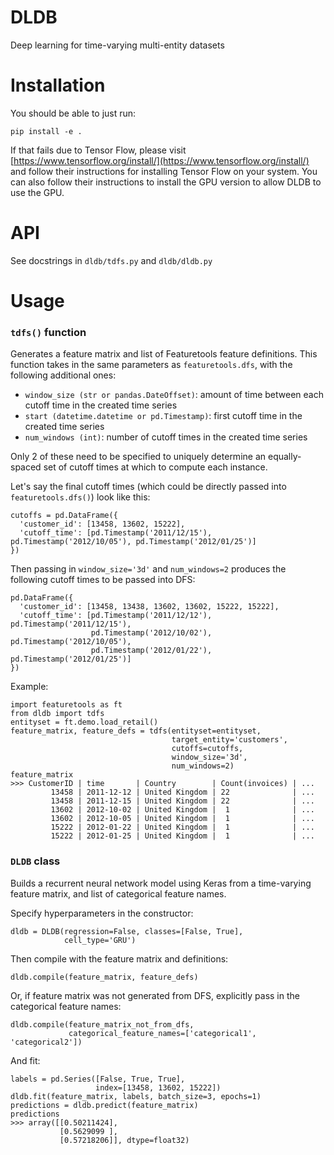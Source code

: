 # DLDB

Deep learning for time-varying multi-entity datasets

# Installation

You should be able to just run:
```
pip install -e .
```

If that fails due to Tensor Flow, please visit [https://www.tensorflow.org/install/](https://www.tensorflow.org/install/) and follow their instructions for installing Tensor Flow on your system.
You can also follow their instructions to install the GPU version to allow DLDB to use the GPU.

# API

See docstrings in `dldb/tdfs.py` and `dldb/dldb.py`

# Usage

### `tdfs()` function

Generates a feature matrix and list of Featuretools feature definitions. This function
takes in the same parameters as `featuretools.dfs`, with the following additional ones:

 * `window_size (str or pandas.DateOffset)`: amount of time between each cutoff time in the created time series
 * `start (datetime.datetime or pd.Timestamp)`: first cutoff time in the created time series
 * `num_windows (int)`: number of cutoff times in the created time series

Only 2 of these need to be specified to uniquely determine an equally-spaced set of cutoff times at which to compute each instance.

Let's say the final cutoff times (which could be directly passed into `featuretools.dfs()`) look like this:

```
cutoffs = pd.DataFrame({
  'customer_id': [13458, 13602, 15222],
  'cutoff_time': [pd.Timestamp('2011/12/15'), pd.Timestamp('2012/10/05'), pd.Timestamp('2012/01/25')]
})
```

Then passing in `window_size='3d'` and `num_windows=2` produces the following cutoff times to be passed into DFS:
```
pd.DataFrame({
  'customer_id': [13458, 13438, 13602, 13602, 15222, 15222],
  'cutoff_time': [pd.Timestamp('2011/12/12'), pd.Timestamp('2011/12/15'),
                  pd.Timestamp('2012/10/02'), pd.Timestamp('2012/10/05'),
                  pd.Timestamp('2012/01/22'), pd.Timestamp('2012/01/25')]
})
```

Example:
```
import featuretools as ft
from dldb import tdfs
entityset = ft.demo.load_retail()
feature_matrix, feature_defs = tdfs(entityset=entityset,
                                    target_entity='customers',
                                    cutoffs=cutoffs,
                                    window_size='3d',
                                    num_windows=2)
feature_matrix
>>> CustomerID | time       | Country        | Count(invoices) | ...
         13458 | 2011-12-12 | United Kingdom | 22              | ...
         13458 | 2011-12-15 | United Kingdom | 22              | ...
         13602 | 2012-10-02 | United Kingdom |  1              | ...
         13602 | 2012-10-05 | United Kingdom |  1              | ...
         15222 | 2012-01-22 | United Kingdom |  1              | ...
         15222 | 2012-01-25 | United Kingdom |  1              | ...
```
### `DLDB` class

Builds a recurrent neural network model using Keras from a time-varying feature matrix, and list of categorical feature names.

Specify hyperparameters in the constructor:

```
dldb = DLDB(regression=False, classes=[False, True],
            cell_type='GRU')
```

Then compile with the feature matrix and definitions:
```
dldb.compile(feature_matrix, feature_defs)
```

Or, if feature matrix was not generated from DFS, explicitly pass in the categorical feature names:
```
dldb.compile(feature_matrix_not_from_dfs,
             categorical_feature_names=['categorical1', 'categorical2'])
```

And fit:

```
labels = pd.Series([False, True, True],
                   index=[13458, 13602, 15222])
dldb.fit(feature_matrix, labels, batch_size=3, epochs=1)
predictions = dldb.predict(feature_matrix)
predictions
>>> array([[0.50211424],
           [0.5629099 ],
           [0.57218206]], dtype=float32)
```
